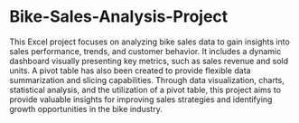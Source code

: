# Bike-Sales-Analysis-Project
This Excel project focuses on analyzing bike sales data to gain insights into sales performance, trends, and customer behavior. It includes a dynamic dashboard visually presenting key metrics, such as sales revenue and sold units.
A pivot table has also been created to provide flexible data summarization and slicing capabilities. Through data visualization, charts, statistical analysis, and the utilization of a pivot table, this project aims to provide valuable insights for improving sales strategies and identifying growth opportunities in the bike industry.
